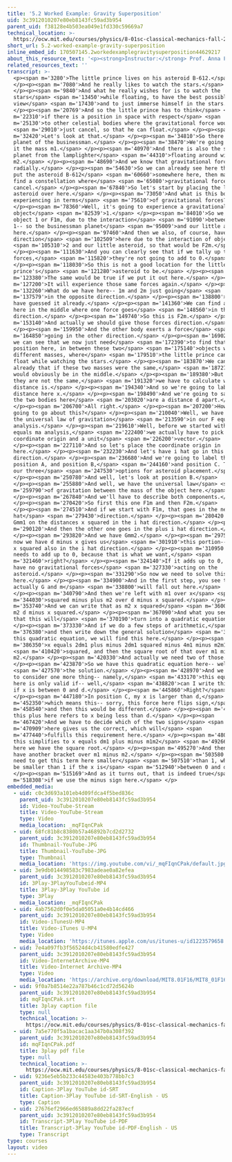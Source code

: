 ```yaml
---
title: '5.2 Worked Example: Gravity Superposition'
uid: 3c3912010207e80eb8143fc59ad3b954
parent_uid: f38128e4b503ea049e1fd330c59669a7
technical_location: >-
  https://ocw.mit.edu/courses/physics/8-01sc-classical-mechanics-fall-2016/week-2-newtons-laws/5.2-worked-example-gravity-superposition/5.2-worked-example-gravity-superposition
short_url: 5.2-worked-example-gravity-superposition
inline_embed_id: 170507145.2workedexamplegravitysuperposition44629217
about_this_resource_text: '<p><strong>Instructor:</strong> Prof. Anna Frebel</p>'
related_resources_text: ''
transcript: >-
  <p><span m='3280'>The little prince lives on his asteroid B-612.</span>
  </p><p><span m='7080'>And he really likes to watch the stars.</span>
  </p><p><span m='9840'>And what he really wishes for is to watch the
  stars</span> <span m='13450'>while floating, to have the best possible
  view</span> <span m='17430'>and to just immerse himself in the stars.</span>
  </p><p><span m='20769'>And so the little prince has to think</span> <span
  m='22310'>if there is a position in space with respect</span> <span
  m='25130'>to other celestial bodies where the gravitational force would</span>
  <span m='29010'>just cancel, so that he can float.</span> </p><p><span
  m='32420'>Let's look at that.</span> </p><p><span m='34810'>So there is the
  planet of the businessman.</span> </p><p><span m='38470'>We're going to give
  it the mass m1.</span> </p><p><span m='40970'>And there is also the small
  planet from the lamplighter</span> <span m='44310'>floating around with a mass
  m2.</span> </p><p><span m='48690'>And we know that gravitational forces act
  radially.</span> </p><p><span m='54630'>So we can already see here that if we
  put the asteroid B-612</span> <span m='60660'>somewhere here, then maybe we
  find a constellation where</span> <span m='65080'>gravitational forces
  cancel.</span> </p><p><span m='67840'>So let's start by placing the little
  asteroid over here.</span> </p><p><span m='73050'>And what is this body
  experiencing in terms</span> <span m='75610'>of gravitational forces?</span>
  </p><p><span m='78360'>Well, it's going to experience a gravitational force of
  object</span> <span m='82539'>1.</span> </p><p><span m='84010'>So we have
  object 1 or F1m, due to the interaction</span> <span m='91090'>between object
  1-- so the businessman planet</span> <span m='95009'>and our little asteroid
  here.</span> </p><p><span m='97460'>And then we also, of course, have the same
  direction</span> <span m='102509'>here due to the interaction of object</span>
  <span m='105310'>2 and our little asteroid, so that would be F2m.</span>
  </p><p><span m='111630'>And you can clearly see that if we tally up these
  forces,</span> <span m='115820'>they're not going to add to 0.</span>
  </p><p><span m='118030'>So this is not a good location for the little
  prince's</span> <span m='121280'>asteroid to be.</span> </p><p><span
  m='123380'>The same would be true if we put it out here.</span> </p><p><span
  m='127200'>It will experience those same forces again.</span> </p><p><span
  m='132260'>What do we have here-- 1m and 2m just going</span> <span
  m='137579'>in the opposite direction.</span> </p><p><span m='138800'>But you
  have guessed it already.</span> </p><p><span m='141360'>We can find a spot
  here in the middle where one force goes</span> <span m='148560'>in this
  direction.</span> </p><p><span m='149740'>So this is F2m.</span> </p><p><span
  m='153140'>And actually we should give those forces direction.</span>
  </p><p><span m='159950'>And the other body exerts a force</span> <span
  m='164850'>going in the other direction.</span> </p><p><span m='169020'>And so
  we can see that we now just need</span> <span m='172390'>to find that exact
  position here, in between these two</span> <span m='175140'>objects with two
  different masses, where</span> <span m='179510'>the little prince can free
  float while watching the stars.</span> </p><p><span m='183870'>We can say
  already that if these two masses were the same,</span> <span m='187270'>it
  would obviously be in the middle.</span> </p><p><span m='189380'>But because
  they are not the same,</span> <span m='191320'>we have to calculate what that
  distance is.</span> </p><p><span m='194340'>And so we're going to label this
  distance here x.</span> </p><p><span m='198490'>And we're going to say that
  the two bodies here</span> <span m='203020'>are a distance d apart.</span>
  </p><p><span m='206700'>All right.</span> </p><p><span m='207200'>How are we
  going to go about this?</span> </p><p><span m='210040'>Well, we have to apply
  the universal law of gravitation</span> <span m='213590'>in our F equals ma
  analysis.</span> </p><p><span m='219610'>Well, before we started with our F
  equals ma analysis,</span> <span m='222400'>we actually have to pick a
  coordinate origin and a unit</span> <span m='226200'>vector.</span>
  </p><p><span m='227110'>And so let's place the coordinate origin in
  here.</span> </p><p><span m='232230'>And let's have i hat go in this
  direction.</span> </p><p><span m='236680'>And we're going to label this
  position A, and position B,</span> <span m='244160'>and position C. These are
  our three</span> <span m='247530'>options for asteroid placement.</span>
  </p><p><span m='250780'>And well, let's look at position B.</span>
  </p><p><span m='255880'>And well, we have the universal law</span> <span
  m='259790'>of gravitation between the mass of the object here.</span>
  </p><p><span m='267840'>And we'll have to describe both components.</span>
  </p><p><span m='270420'>So first this one F1m and then F2m.</span>
  </p><p><span m='274510'>And if we start with F1m, that goes in the negative i
  hat</span> <span m='279430'>direction.</span> </p><p><span m='280420'>So minus
  Gmm1 on the distances x squared in the i hat direction.</span> </p><p><span
  m='290120'>And then the other one goes in the plus i hat direction.</span>
  </p><p><span m='293820'>And we have Gmm2.</span> </p><p><span m='297590'>And
  now we have d minus x gives us</span> <span m='301910'>this portion-- d minus
  x squared also in the i hat direction.</span> </p><p><span m='310950'>And that
  needs to add up to 0, because that is what we want,</span> <span
  m='321460'>right?</span> </p><p><span m='324140'>If it adds up to 0, then we
  have no gravitational forces</span> <span m='327330'>acting on the
  asteroid.</span> </p><p><span m='331290'>So now we need to solve this for x
  here.</span> </p><p><span m='334900'>And in the first step, you see that
  actually G and m</span> <span m='338800'>will fall out here.</span>
  </p><p><span m='340790'>And then we're left with m1 over x</span> <span
  m='344030'>squared minus plus m2 over d minus x squared.</span> </p><p><span
  m='353740'>And we can write that as m2 x squared</span> <span m='360010'>minus
  m2 d minus x squared.</span> </p><p><span m='367090'>And what you see here is
  that this will</span> <span m='370190'>turn into a quadratic equation.</span>
  </p><p><span m='373330'>And if we do a few steps of arithmetic,</span> <span
  m='376380'>and then write down the general solution</span> <span m='380970'>to
  this quadratic equation, we will find this here.</span> </p><p><span
  m='386350'>x equals 2dm1 plus minus 2dm1 squared minus 4m1 minus m2m1d</span>
  <span m='410420'>squared, and then the square root of that over m1 minus
  m2.</span> </p><p><span m='420330'>And actually we need two of those.</span>
  </p><p><span m='423870'>So we have this quadratic equation here-- well,</span>
  <span m='427570'>the solution.</span> </p><p><span m='428970'>And we now need
  to consider one more thing-- namely,</span> <span m='433170'>this equation
  here is only valid if-- well,</span> <span m='438820'>can I write this here--
  if x is between 0 and d.</span> </p><p><span m='445860'>Right?</span>
  </p><p><span m='447180'>In position C, my x is larger than d,</span> <span
  m='452350'>which means this-- sorry, this force here flips sign,</span> <span
  m='458540'>and then this would be different.</span> </p><p><span m='460870'>So
  this plus here refers to x being less than d.</span> </p><p><span
  m='467420'>And we have to decide which of the two signs</span> <span
  m='470909'>here gives us the correct, which will</span> <span
  m='477440'>fulfills this requirement here.</span> </p><p><span m='480130'>So
  this simplifies to x equals dm1 plus minus m1m2</span> <span m='492660'>and
  here we have the square root.</span> </p><p><span m='495270'>And then here, we
  have another bracket over m1 minus m2.</span> </p><p><span m='503580'>And we
  need to get this term here smaller</span> <span m='507510'>than 1, which will
  be smaller than 1 if the x is</span> <span m='512940'>between 0 and d.</span>
  </p><p><span m='515169'>And as it turns out, that is indeed true</span> <span
  m='518308'>if we use the minus sign here.</span> </p>
embedded_media:
  - uid: c0c3d693a101eb4d09fdca4f5bed836c
    parent_uid: 3c3912010207e80eb8143fc59ad3b954
    id: Video-YouTube-Stream
    title: Video-YouTube-Stream
    type: Video
    media_location: _mqFIqnCPak
  - uid: 68fc81b8c8380b57a46892b7cd2d2732
    parent_uid: 3c3912010207e80eb8143fc59ad3b954
    id: Thumbnail-YouTube-JPG
    title: Thumbnail-YouTube-JPG
    type: Thumbnail
    media_location: 'https://img.youtube.com/vi/_mqFIqnCPak/default.jpg'
  - uid: 3e9db014498583c7983adeae0a82efea
    parent_uid: 3c3912010207e80eb8143fc59ad3b954
    id: 3Play-3PlayYouTubeid-MP4
    title: 3Play-3Play YouTube id
    type: 3Play
    media_location: _mqFIqnCPak
  - uid: 4ab7562d0f0e5da05051a0e4b14cd466
    parent_uid: 3c3912010207e80eb8143fc59ad3b954
    id: Video-iTunesU-MP4
    title: Video-iTunes U-MP4
    type: Video
    media_location: 'https://itunes.apple.com/us/itunes-u/id1223579658'
  - uid: 7e4a097fb3f56524d4cb41580edfe427
    parent_uid: 3c3912010207e80eb8143fc59ad3b954
    id: Video-InternetArchive-MP4
    title: Video-Internet Archive-MP4
    type: Video
    media_location: 'https://archive.org/download/MIT8.01F16/MIT8_01F16_L05v02_360p.mp4'
  - uid: 9f0a7b8514e22a787b46c1cd72d5624b
    parent_uid: 3c3912010207e80eb8143fc59ad3b954
    id: mqFIqnCPak.srt
    title: 3play caption file
    type: null
    technical_location: >-
      https://ocw.mit.edu/courses/physics/8-01sc-classical-mechanics-fall-2016/week-2-newtons-laws/5.2-worked-example-gravity-superposition/5.2-worked-example-gravity-superposition/mqFIqnCPak.srt
  - uid: 7a5e770f5a1bacac1aa347b0a308f392
    parent_uid: 3c3912010207e80eb8143fc59ad3b954
    id: mqFIqnCPak.pdf
    title: 3play pdf file
    type: null
    technical_location: >-
      https://ocw.mit.edu/courses/physics/8-01sc-classical-mechanics-fall-2016/week-2-newtons-laws/5.2-worked-example-gravity-superposition/5.2-worked-example-gravity-superposition/mqFIqnCPak.pdf
  - uid: 9236e5eb5b233c44583e403b778bb7c3
    parent_uid: 3c3912010207e80eb8143fc59ad3b954
    id: Caption-3Play YouTube id-SRT
    title: Caption-3Play YouTube id-SRT-English - US
    type: Caption
  - uid: 27676ef2966ed65889a8dd22fa287ecf
    parent_uid: 3c3912010207e80eb8143fc59ad3b954
    id: Transcript-3Play YouTube id-PDF
    title: Transcript-3Play YouTube id-PDF-English - US
    type: Transcript
type: courses
layout: video
---
```

